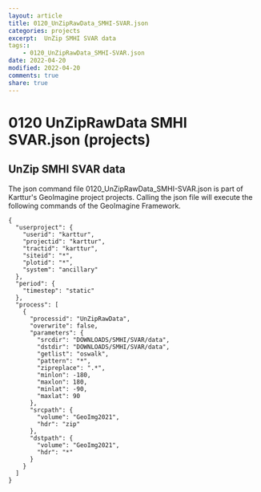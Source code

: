 ```yaml
---
layout: article
title: 0120_UnZipRawData_SMHI-SVAR.json
categories: projects
excerpt:  UnZip SMHI SVAR data 
tags:: 
    - 0120_UnZipRawData_SMHI-SVAR.json
date: 2022-04-20
modified: 2022-04-20
comments: true
share: true
---
```


# 0120 UnZipRawData SMHI SVAR.json (projects)

##  UnZip SMHI SVAR data 

The json command file <span class='file'>0120_UnZipRawData_SMHI-SVAR.json</span> is part of Karttur's GeoImagine project <span class='project'>projects</span>. Calling the json file will execute the following commands of the GeoImagine Framework.

```
{
  "userproject": {
    "userid": "karttur",
    "projectid": "karttur",
    "tractid": "karttur",
    "siteid": "*",
    "plotid": "*",
    "system": "ancillary"
  },
  "period": {
    "timestep": "static"
  },
  "process": [
    {
      "processid": "UnZipRawData",
      "overwrite": false,
      "parameters": {
        "srcdir": "DOWNLOADS/SMHI/SVAR/data",
        "dstdir": "DOWNLOADS/SMHI/SVAR/data",
        "getlist": "oswalk",
        "pattern": "*",
        "zipreplace": ".*",
        "minlon": -180,
        "maxlon": 180,
        "minlat": -90,
        "maxlat": 90
      },
      "srcpath": {
        "volume": "GeoImg2021",
        "hdr": "zip"
      },
      "dstpath": {
        "volume": "GeoImg2021",
        "hdr": "*"
      }
    }
  ]
}
```
